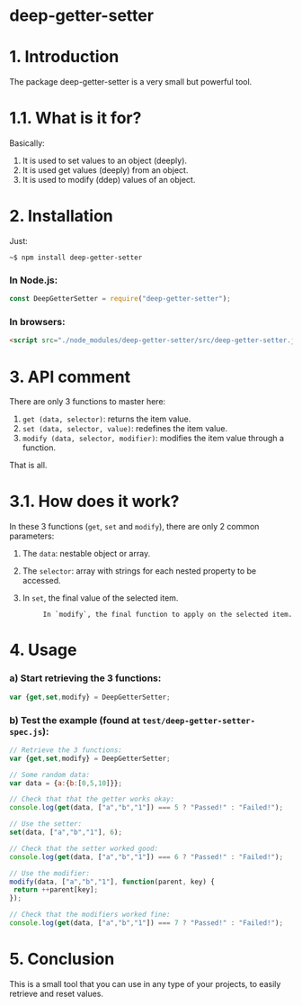 # deep-getter-setter

# 1. Introduction

The package deep-getter-setter is a very small but powerful tool. 

# 1.1. What is it for?

Basically:

1. It is used to set values to an object (deeply).
2. It is used get values (deeply) from an object.
3. It is used to modify (ddep) values of an object.

# 2. Installation

Just:

    ~$ npm install deep-getter-setter

### In Node.js:

```js
const DeepGetterSetter = require("deep-getter-setter");
```

### In browsers:
```html
<script src="./node_modules/deep-getter-setter/src/deep-getter-setter.js"></script>
```

# 3. API comment

There are only 3 functions to master here:

1. `get (data, selector)`: returns the item value.
2. `set (data, selector, value)`: redefines the item value.
3. `modify (data, selector, modifier)`: modifies the item value through a function.

That is all.

# 3.1. How does it work?

In these 3 functions (`get`, `set` and `modify`), there are only 2 common parameters:

1. The `data`: nestable object or array.

2. The `selector`: array with strings for each nested property to be accessed.

3. In `set`, the final value of the selected item.
		
			In `modify`, the final function to apply on the selected item.



# 4. Usage

### a) Start retrieving the 3 functions:

```js
var {get,set,modify} = DeepGetterSetter;
```

### b) Test the example (found at `test/deep-getter-setter-spec.js`):

```js
// Retrieve the 3 functions:
var {get,set,modify} = DeepGetterSetter;

// Some random data:
var data = {a:{b:[0,5,10]}};

// Check that that the getter works okay:
console.log(get(data, ["a","b","1"]) === 5 ? "Passed!" : "Failed!");

// Use the setter:
set(data, ["a","b","1"], 6);

// Check that the setter worked good:
console.log(get(data, ["a","b","1"]) === 6 ? "Passed!" : "Failed!");

// Use the modifier:
modify(data, ["a","b","1"], function(parent, key) {
 return ++parent[key];
});

// Check that the modifiers worked fine:
console.log(get(data, ["a","b","1"]) === 7 ? "Passed!" : "Failed!");
```

# 5. Conclusion

This is a small tool that you can use in any type of your projects, to easily retrieve and reset values.